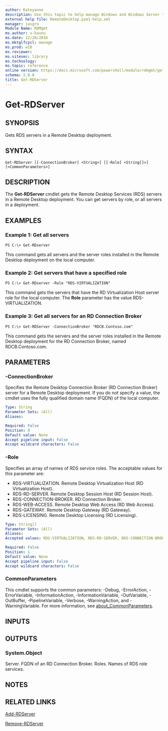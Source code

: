 ```yaml
---
author: Kateyanne
description: Use this topic to help manage Windows and Windows Server technologies with Windows PowerShell.
external help file: RemoteDesktop.psm1-help.xml
manager: jasgro
Module Name: RDMgmt
ms.author: v-kaunu
ms.date: 12/20/2016
ms.mktglfcycl: manage
ms.prod: w10
ms.reviewer:
ms.sitesec: library
ms.technology:
ms.topic: reference
online version: https://docs.microsoft.com/powershell/module/rdmgmt/get-rdserver?view=windowsserver2019-ps&wt.mc_id=ps-gethelp
schema: 2.0.0
title: Get-RDServer
---
```


# Get-RDServer

## SYNOPSIS
Gets RDS servers in a Remote Desktop deployment.

## SYNTAX

```
Get-RDServer [[-ConnectionBroker] <String>] [[-Role] <String[]>] [<CommonParameters>]
```

## DESCRIPTION
The **Get-RDServer** cmdlet gets the Remote Desktop Services (RDS) servers in a Remote Desktop deployment.
You can get servers by role, or all servers in a deployment.

## EXAMPLES

### Example 1: Get all servers
```
PS C:\> Get-RDserver
```

This command gets all servers and the server roles installed in the Remote Desktop deployment on the local computer.

### Example 2: Get servers that have a specified role
```
PS C:\> Get-RDserver -Role "RDS-VIRTUALIZATION"
```

This command gets the servers that have the RD Virtualization Host server role for the local computer.
The **Role** parameter has the value RDS-VIRTUALIZATION.

### Example 3: Get all servers for an RD Connection Broker
```
PS C:\> Get-RDServer -ConnectionBroker "RDCB.Contoso.com"
```

This command gets the servers and the server roles installed in the Remote Desktop deployment for the RD Connection Broker, named RDCB.Contoso.com.

## PARAMETERS

### -ConnectionBroker
Specifies the Remote Desktop Connection Broker (RD Connection Broker) server for a Remote Desktop deployment.
If you do not specify a value, the cmdlet uses the fully qualified domain name (FQDN) of the local computer.

```yaml
Type: String
Parameter Sets: (All)
Aliases:

Required: False
Position: 0
Default value: None
Accept pipeline input: False
Accept wildcard characters: False
```

### -Role
Specifies an array of names of RDS service roles.
The acceptable values for this parameter are:

- RDS-VIRTUALIZATION.
Remote Desktop Virtualization Host (RD Virtualization Host).
- RDS-RD-SERVER.
Remote Desktop Session Host (RD Session Host).
- RDS-CONNECTION-BROKER.
RD Connection Broker.
- RDS-WEB-ACCESS.
Remote Desktop Web Access (RD Web Access).
- RDS-GATEWAY.
Remote Desktop Gateway (RD Gateway).
- RDS-LICENSING.
Remote Desktop Licensing (RD Licensing).

```yaml
Type: String[]
Parameter Sets: (All)
Aliases:
Accepted values: RDS-VIRTUALIZATION, RDS-RD-SERVER, RDS-CONNECTION-BROKER, RDS-WEB-ACCESS, RDS-GATEWAY, RDS-LICENSING

Required: False
Position: 1
Default value: None
Accept pipeline input: False
Accept wildcard characters: False
```

### CommonParameters
This cmdlet supports the common parameters: -Debug, -ErrorAction, -ErrorVariable, -InformationAction, -InformationVariable, -OutVariable, -OutBuffer, -PipelineVariable, -Verbose, -WarningAction, and -WarningVariable. For more information, see [about_CommonParameters](https://go.microsoft.com/fwlink/?LinkID=113216).

## INPUTS

## OUTPUTS

### System.Object
Server.
FQDN of an RD Connection Broker.
Roles.
Names of RDS role services.

## NOTES

## RELATED LINKS

[Add-RDServer](./Add-RDServer.md)

[Remove-RDServer](./Remove-RDServer.md)

